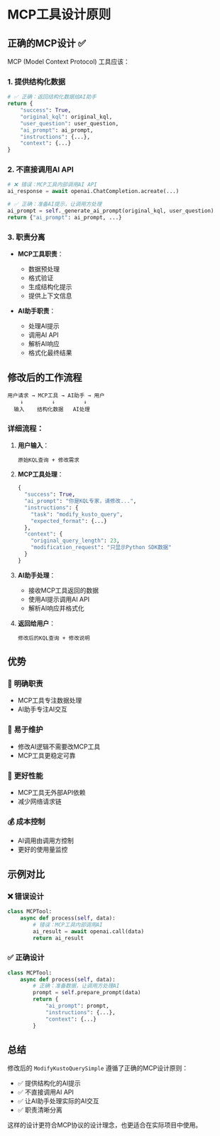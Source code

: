 # MCP工具设计原则

## 正确的MCP设计 ✅

MCP (Model Context Protocol) 工具应该：

### 1. **提供结构化数据**
```python
# ✅ 正确：返回结构化数据给AI助手
return {
    "success": True,
    "original_kql": original_kql,
    "user_question": user_question,
    "ai_prompt": ai_prompt,
    "instructions": {...},
    "context": {...}
}
```

### 2. **不直接调用AI API**
```python
# ❌ 错误：MCP工具内部调用AI API
ai_response = await openai.ChatCompletion.acreate(...)

# ✅ 正确：准备AI提示，让调用方处理
ai_prompt = self._generate_ai_prompt(original_kql, user_question)
return {"ai_prompt": ai_prompt, ...}
```

### 3. **职责分离**
- **MCP工具职责**：
  - 数据预处理
  - 格式验证
  - 生成结构化提示
  - 提供上下文信息

- **AI助手职责**：
  - 处理AI提示
  - 调用AI API
  - 解析AI响应
  - 格式化最终结果

## 修改后的工作流程

```
用户请求 → MCP工具 → AI助手 → 用户
    ↓         ↓         ↓
  输入    结构化数据   AI处理
```

### 详细流程：

1. **用户输入**：
   ```
   原始KQL查询 + 修改需求
   ```

2. **MCP工具处理**：
   ```python
   {
     "success": True,
     "ai_prompt": "你是KQL专家，请修改...",
     "instructions": {
       "task": "modify_kusto_query",
       "expected_format": {...}
     },
     "context": {
       "original_query_length": 23,
       "modification_request": "只显示Python SDK数据"
     }
   }
   ```

3. **AI助手处理**：
   - 接收MCP工具返回的数据
   - 使用AI提示调用AI API
   - 解析AI响应并格式化

4. **返回给用户**：
   ```
   修改后的KQL查询 + 修改说明
   ```

## 优势

### 🎯 **明确职责**
- MCP工具专注数据处理
- AI助手专注AI交互

### 🔧 **易于维护**
- 修改AI逻辑不需要改MCP工具
- MCP工具更稳定可靠

### 🚀 **更好性能**
- MCP工具无外部API依赖
- 减少网络请求链

### 💰 **成本控制**
- AI调用由调用方控制
- 更好的使用量监控

## 示例对比

### ❌ 错误设计
```python
class MCPTool:
    async def process(self, data):
        # 错误：MCP工具内部调用AI
        ai_result = await openai.call(data)
        return ai_result
```

### ✅ 正确设计
```python
class MCPTool:
    async def process(self, data):
        # 正确：准备数据，让调用方处理AI
        prompt = self.prepare_prompt(data)
        return {
            "ai_prompt": prompt,
            "instructions": {...},
            "context": {...}
        }
```

## 总结

修改后的 `ModifyKustoQuerySimple` 遵循了正确的MCP设计原则：
- ✅ 提供结构化的AI提示
- ✅ 不直接调用AI API  
- ✅ 让AI助手处理实际的AI交互
- ✅ 职责清晰分离

这样的设计更符合MCP协议的设计理念，也更适合在实际项目中使用。
